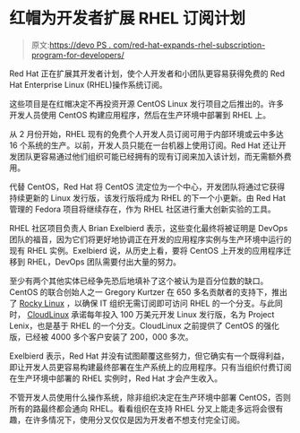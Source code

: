 # 红帽为开发者扩展 RHEL 订阅计划

> 原文:[https://devo PS . com/red-hat-expands-rhel-subscription-program-for-developers/](https://devops.com/red-hat-expands-rhel-subscription-program-for-developers/)

Red Hat 正在扩展其开发者计划，使个人开发者和小团队更容易获得免费的 Red Hat Enterprise Linux (RHEL)操作系统订阅。

这些项目是在红帽决定不再投资开源 CentOS Linux 发行项目之后推出的。许多开发人员使用 CentOS 构建应用程序，然后在生产环境中部署到 RHEL 上。

从 2 月份开始，RHEL 现有的免费个人开发人员订阅可用于内部环境或云中多达 16 个系统的生产。以前，开发人员只能在一台机器上使用订阅。Red Hat 还让开发团队更容易通过他们组织可能已经拥有的现有订阅来加入该计划，而无需额外费用。

代替 CentOS，Red Hat 将 CentOS 流定位为一个中心，开发团队将通过它获得持续更新的 Linux 发行版，该发行版将成为 RHEL 的下一个小更新。由 Red Hat 管理的 Fedora 项目将继续存在，作为 RHEL 社区进行重大创新实验的工具。

RHEL 社区项目负责人 Brian Exelbierd 表示，这些变化最终将被证明是 DevOps 团队的福音，因为它们将更好地协调正在开发的应用程序实例与生产环境中运行的现有 RHEL 实例。Exelbierd 说，从历史上看，要将 CentOS 上开发的应用程序迁移到 RHEL，DevOps 团队需要付出大量的努力。

至少有两个其他实体已经争先恐后地填补了这个被认为是百分位数的缺口。CentOS 的联合创始人之一 Gregory Kurtzer 在 650 多名贡献者的支持下，推出了 [Rocky Linux](https://rockylinux.org/) ，以确保 IT 组织无需订阅即可访问 RHEL 的一个分支。与此同时， [CloudLinux](https://www.cloudlinux.com/) 承诺每年投入 100 万美元开发 Linux 发行版，名为 Project Lenix，也是基于 RHEL 的一个分支。CloudLinux 之前提供了 CentOS 的强化版，已经被 4000 多个客户安装了 200，000 多次。

Exelbierd 表示，Red Hat 并没有试图颠覆这些努力，但它确实有一个既得利益，即让开发人员更容易构建最终部署在生产系统上的应用程序。只有当组织付费订阅在生产环境中部署的 RHEL 实例时，Red Hat 才会产生收入。

不管开发人员使用什么操作系统，除非组织决定在生产环境中部署 CentOS，否则所有的路最终都会通向 RHEL。看看组织在支持 RHEL 分叉上能走多远将会很有趣，在许多情况下，使用分叉仅仅是因为开发者不想支付完全订阅。